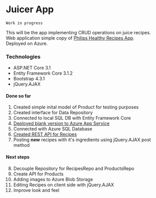 Juicer App
=====

`Work in progress`


This will be the app implementing CRUD operations on juice recipes.  
Web application simple copy of [Philips Healthy Recipes App](https://www.philips.co.uk/c-m-ho/food-preparation/healthy-drinks-recipe-app).  
Deployed on Azure.

### Technologies
* ASP.NET Core 3.1
* Entity Framework Core 3.1.2
* Bootstrap 4.3.1
* jQuery.AJAX

#### Done so far
1. Created simple inital model of Product for testing purposes
2. Created interface for Data Repository
3. Connected to local SQL DB with Entity Framework Core
4. [Deployed blank version to Azure App Service](https://juicer.azurewebsites.net/)
5. Connected with Azure SQL Database
6. [Created REST API for Recipes](https://github.com/Marcin-Stanczyk/Juicer/blob/master/Juicer.API/RecipesController.cs)
7. Posting **new** recipes with it's ingredients using jQuery.AJAX post method

#### Next steps
8. Decouple Repository for RecipesRepo and ProductsRepo
9. Create API for Products
10. Adding images to Azure Blob Storage
11. Editing Recipes on client side with jQuery.AJAX
12. Improve look and feel